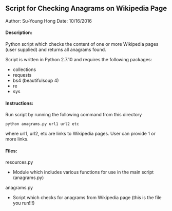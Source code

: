## Script for Checking Anagrams on Wikipedia Page
Author: Su-Young Hong
Date: 10/16/2016

#### Description: 
Python script which checks the content of one or more Wikipedia pages (user supplied) and returns all anagrams found. 

Script is written in Python 2.7.10 and requires the following packages: 
* collections
* requests
* bs4 (beautifulsoup 4)
* re
* sys

#### Instructions: 
Run script by running the following command from this directory

`python anagrams.py url1 url2 etc`

where url1, url2, etc are links to Wikipedia pages. User can provide 1 or more links. 

#### Files: 
resources.py
* Module which includes various functions for use in the main script (anagrams.py)

anagrams.py
* Script which checks for anagrams from Wikipedia page (this is the file you run!!!)
